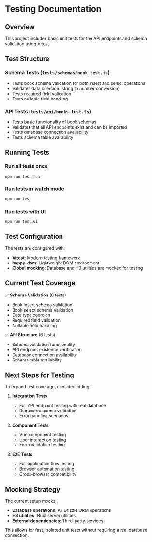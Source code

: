 # Testing Documentation

## Overview

This project includes basic unit tests for the API endpoints and schema validation using Vitest.

## Test Structure

### Schema Tests (`tests/schemas/book.test.ts`)

- Tests book schema validation for both insert and select operations
- Validates data coercion (string to number conversion)
- Tests required field validation
- Tests nullable field handling

### API Tests (`tests/api/books.test.ts`)

- Tests basic functionality of book schemas
- Validates that all API endpoints exist and can be imported
- Tests database connection availability
- Tests schema table availability

## Running Tests

### Run all tests once

```bash
npm run test:run
```

### Run tests in watch mode

```bash
npm run test
```

### Run tests with UI

```bash
npm run test:ui
```

## Test Configuration

The tests are configured with:

- **Vitest**: Modern testing framework
- **happy-dom**: Lightweight DOM environment
- **Global mocking**: Database and H3 utilities are mocked for testing

## Current Test Coverage

✅ **Schema Validation** (6 tests)

- Book insert schema validation
- Book select schema validation
- Data type coercion
- Required field validation
- Nullable field handling

✅ **API Structure** (6 tests)

- Schema validation functionality
- API endpoint existence verification
- Database connection availability
- Schema table availability

## Next Steps for Testing

To expand test coverage, consider adding:

1. **Integration Tests**

   - Full API endpoint testing with real database
   - Request/response validation
   - Error handling scenarios

2. **Component Tests**

   - Vue component testing
   - User interaction testing
   - Form validation testing

3. **E2E Tests**
   - Full application flow testing
   - Browser automation testing
   - Cross-browser compatibility

## Mocking Strategy

The current setup mocks:

- **Database operations**: All Drizzle ORM operations
- **H3 utilities**: Nuxt server utilities
- **External dependencies**: Third-party services

This allows for fast, isolated unit tests without requiring a real database connection.
